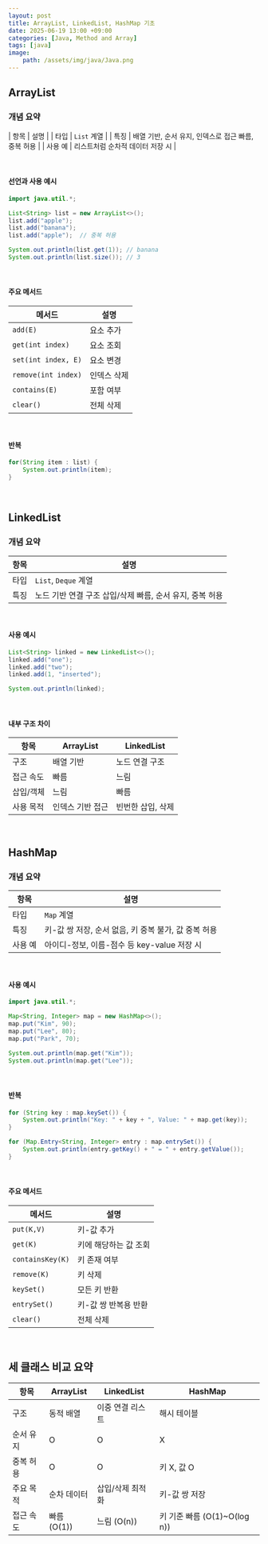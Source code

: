 ```yaml
---
layout: post
title: ArrayList, LinkedList, HashMap 기초
date: 2025-06-19 13:00 +09:00
categories: [Java, Method and Array]
tags: [java]
image: 
    path: /assets/img/java/Java.png
---
```


## ArrayList

### 개념 요약

| 항목 | 설명 | 
| 타입 | `List` 계열 |
| 특징 | 배열 기반, 순서 유지, 인덱스로 접근 빠름, 중복 허용 |
| 사용 예 | 리스트처럼 순차적 데이터 저장 시 |


<br>

#### 선언과 사용 예시

```java
import java.util.*;

List<String> list = new ArrayList<>();
list.add("apple");
list.add("banana");
list.add("apple");  // 중복 허용

System.out.println(list.get(1)); // banana
System.out.println(list.size()); // 3
```

<br>

#### 주요 메서드 

| 메서드 | 설명 | 
|-|-|
| `add(E)` | 요소 추가 |
| `get(int index)` | 요소 조회 |
| `set(int index, E)` | 요소 변경 |
| `remove(int index)` | 인덱스 삭제 |
| `contains(E)` | 포함 여부 |
| `clear()` |  전체 삭제 |

<br>

#### 반복

```java
for(String item : list) {
    System.out.println(item);
}
```

<br>

## LinkedList

### 개념 요약

| 항목 | 설명 |
|-|-|
| 타입 | `List`, `Deque` 계열 |
| 특징 | 노드 기반 연결 구조 삽입/삭제 빠름, 순서 유지, 중복 허용 |

<br>

#### 사용 예시

```java
List<String> linked = new LinkedList<>();
linked.add("one");
linked.add("two");
linked.add(1, "inserted");

System.out.println(linked);
```

<br>

#### 내부 구조 차이
| 항목 | ArrayList | LinkedList |
|-|-|-|
| 구조 | 배열 기반 | 노드 연결 구조 |
| 접근 속도 | 빠름 | 느림 |
| 삽입/객체 | 느림 | 빠름 |
| 사용 목적 | 인덱스 기반 접근 | 빈번한 삽입, 삭제 |

<br>

## HashMap

### 개념 요약

| 항목 | 설명 |
|-|-|
| 타입 | `Map` 계열 |
| 특징 | 키-값 쌍 저장, 순서 없음, 키 중복 불가, 값 중복 허용 |
| 사용 예 | 아이디-정보, 이름-점수 등 key-value 저장 시 |

<br>

#### 사용 예시

```java
import java.util.*;

Map<String, Integer> map = new HashMap<>();
map.put("Kim", 90);
map.put("Lee", 80);
map.put("Park", 70);

System.out.println(map.get("Kim"));
System.out.println(map.get("Lee"));
```

<br>

#### 반복

```java
for (String key : map.keySet()) {
    System.out.println("Key: " + key + ", Value: " + map.get(key));
}

for (Map.Entry<String, Integer> entry : map.entrySet()) {
    System.out.println(entry.getKey() + " = " + entry.getValue());
}
```

<br>

#### 주요 메서드

| 메서드 | 설명 |
|-|-|
| `put(K,V)` | 키-값 추가 |
| `get(K)` | 키에 해당하는 값 조회 |
| `containsKey(K)` | 키 존재 여부 |
| `remove(K)` | 키 삭제 |
| `keySet()` | 모든 키 반환 | 
| `entrySet()` | 키-값 쌍 반복용 반환 |
| `clear()` | 전체 삭제 |

<br>

## 세 클래스 비교 요약

| 항목 | ArrayList | LinkedList | HashMap |
|-|-|-|-|
|구조 | 동적 배열 | 이중 연결 리스트 | 해시 테이블 |
| 순서 유지 | O | O | X |
| 중복 허용 | O | O | 키 X, 값 O |
| 주요 목적 | 순차 데이터 | 삽입/삭제 최적화 | 키-값 쌍 저장 |
| 접근 속도 | 빠름 (O(1)) | 느림 (O(n)) | 키 기준 빠름 (O(1)~O(log n)) |
